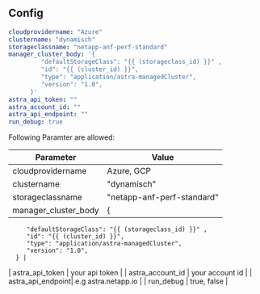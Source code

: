 ## Config

```yaml
cloudprovidername: "Azure"
clustername: "dynamisch"
storageclassname: "netapp-anf-perf-standard"
manager_cluster_body: '{
         "defaultStorageClass": "{{ (storageclass_id) }}" ,
         "id": "{{ (cluster_id) }}",
         "type": "application/astra-managedCluster",
         "version": "1.0",
      }'
astra_api_token: ""
astra_account_id: ""
astra_api_endpoint: ""
run_debug: true
```

Following Paramter are allowed:

| Parameter | Value |
| --------- | ----- |
| cloudprovidername | Azure, GCP |
| clustername |  "dynamisch"|
| storageclassname | "netapp-anf-perf-standard" |
| manager_cluster_body | {
         "defaultStorageClass": "{{ (storageclass_id) }}" ,
         "id": "{{ (cluster_id) }}",
         "type": "application/astra-managedCluster",
         "version": "1.0",
      } | 
| astra_api_token | your api token |
| astra_account_id | your account id |
| astra_api_endpoint|  e.g astra.netapp.io |
| run_debug | true, false |

